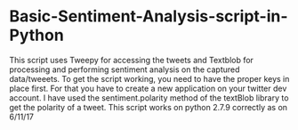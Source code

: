# Basic-Sentiment-Analysis-script-in-Python

This script uses Tweepy for accessing the tweets and Textblob for processing and performing sentiment analysis on the captured data/tweeets.
To get the script working, you need to have the proper keys in place first.
For that you have to create a new application on your twitter dev account.
I have used the sentiment.polarity method of the textBlob library to get the polarity of a tweet.
This script works on python 2.7.9 correctly as on 6/11/17
